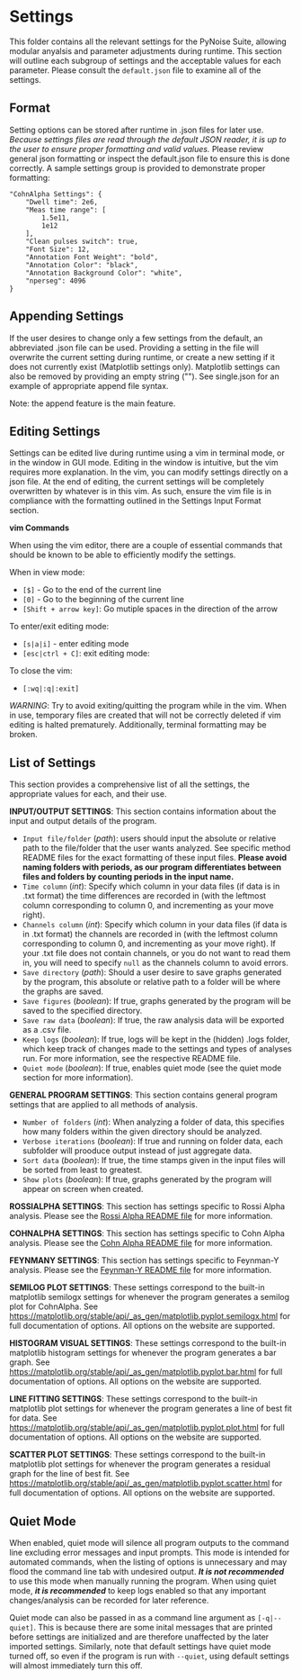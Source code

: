 # Settings

This folder contains all the relevant settings for the PyNoise Suite, allowing modular anyalsis and parameter adjustments during runtime. This section will outline each subgroup of settings and the acceptable values for each parameter. Please consult the `default.json` file to examine all of the settings.

## Format

Setting options can be stored after runtime in .json files for later use. *Because settings files are read through the default JSON reader, it is up to the user to ensure proper formatting and valid values.* Please review general json formatting or inspect the default.json file to ensure this is done correctly. A sample settings group is provided to demonstrate proper formatting:

```
"CohnAlpha Settings": {
    "Dwell time": 2e6,
    "Meas time range": [
        1.5e11,
        1e12
    ],
    "Clean pulses switch": true,
    "Font Size": 12, 
    "Annotation Font Weight": "bold",
    "Annotation Color": "black",
    "Annotation Background Color": "white",
    "nperseg": 4096
}
```

## Appending Settings

If the user desires to change only a few settings from the default, an abbreviated .json file can be used. Providing a setting in the file will overwrite the current setting during runtime, or create a new setting if it does not currently exist (Matplotlib settings only). Matplotlib settings can also be removed by providing an empty string ("").  See single.json for an example of appropriate append file syntax.

Note: the append feature is the main feature.

## Editing Settings

Settings can be edited live during runtime using a vim in terminal mode, or in the window in GUI mode. Editing in the window is intuitive, but the vim requires more explanation. In the vim, you can modify settings directly on a json file. At the end of editing, the current settings will be completely overwritten by whatever is in this vim. As such, ensure the vim file is in compliance with the formatting outlined in the Settings Input Format section.

**vim Commands**

When using the vim editor, there are a couple of essential commands that should be known to be able to efficiently modify the settings.

When in view mode:
* `[$]` - Go to the end of the current line
* `[0]` - Go to the beginning of the current line
* `[Shift + arrow key]`: Go mutiple spaces in the direction of the arrow

To enter/exit editing mode:
* `[s|a|i]` - enter editing mode
* `[esc|ctrl + C]`: exit editing mode:

To close the vim:
* `[:wq|:q|:exit]`

*WARNING*: Try to avoid exiting/quitting the program while in the vim. When in use, temporary files are created that will not be correctly deleted if vim editing is halted prematurely. Additionally, terminal formatting may be broken.

## List of Settings

This section provides a comprehensive list of all the settings, the appropriate values for each, and their use.

**INPUT/OUTPUT SETTINGS**: This section contains information about the input and output details of the program.
* `Input file/folder` (*path*): users should input the absolute or relative path to the file/folder that the user wants analyzed. See specific method README files for the exact formatting of these input files. **Please avoid naming folders with periods, as our program differentiates between files and folders by counting periods in the input name.**
* `Time column` (*int*): Specify which column in your data files (if data is in .txt format) the time differences are recorded in (with the leftmost column corresponding to column 0, and incrementing as your move right).
* `Channels column` (*int*): Specify which column in your data files (if data is in .txt format) the channels are recorded in (with the leftmost column corresponding to column 0, and incrementing as your move right). If your .txt file does not contain channels, or you do not want to read them in, you will need to specify ```null``` as the channels column to avoid errors.
* `Save directory` (*path*): Should a user desire to save graphs generated by the program, this absolute or relative path to a folder will be where the graphs are saved.
* `Save figures` (*boolean*): If true, graphs generated by the program will be saved to the specified directory.
* `Save raw data` (*boolean*): If true, the raw analysis data will be exported as a .csv file.
* `Keep logs` (*boolean*): If true, logs will be kept in the (hidden) .logs folder, which keep track of changes made to the settings and types of analyses run. For more information, see the respective README file.
* `Quiet mode` (*boolean*): If true, enables quiet mode (see the quiet mode section for more information).

**GENERAL PROGRAM SETTINGS**: This section contains general program settings that are applied to all methods of analysis.
* `Number of folders` (*int*): When analyzing a folder of data, this specifies how many folders within the given directory should be analyzed.
* `Verbose iterations` (*boolean*): If true and running on folder data, each subfolder will prooduce output instead of just aggregate data.
* `Sort data` (*boolean*): If true, the time stamps given in the input files will be sorted from least to greatest.
* `Show plots` (*boolean*): If true, graphs generated by the program will appear on screen when created.

**ROSSIALPHA SETTINGS**: This section has settings specific to Rossi Alpha analysis. Please see the [Rossi Alpha README file](https://github.com/Umich-DNNG/pynoise/blob/michael/RossiAlpha/documentation/README.md) for more information.

**COHNALPHA SETTINGS**: This section has settings specific to Cohn Alpha analysis. Please see the [Cohn Alpha README file](https://github.com/Umich-DNNG/pynoise/blob/michael/CohnAlpha/documentation/README.md) for more information.

**FEYNMANY SETTINGS**: This section has settings specific to Feynman-Y analysis. Please see the [Feynman-Y README file](https://github.com/Umich-DNNG/pynoise/blob/michael/FeynmanY/documentation/README.md) for more information.

**SEMILOG PLOT SETTINGS**: These settings correspond to the built-in matplotlib semilogx settings for whenever the program generates a semilog plot for CohnAlpha. See https://matplotlib.org/stable/api/_as_gen/matplotlib.pyplot.semilogx.html for full documentation of options. All options on the website are supported.

**HISTOGRAM VISUAL SETTINGS**: These settings correspond to the built-in matplotlib histogram settings for whenever the program generates a bar graph. See https://matplotlib.org/stable/api/_as_gen/matplotlib.pyplot.bar.html for full documentation of options. All options on the website are supported.

**LINE FITTING SETTINGS**: These settings correspond to the built-in matplotlib plot settings for whenever the program generates a line of best fit for data. See https://matplotlib.org/stable/api/_as_gen/matplotlib.pyplot.plot.html for full documentation of options. All options on the website are supported.

**SCATTER PLOT SETTINGS**: These settings correspond to the built-in matplotlib plot settings for whenever the program generates a residual graph for the line of best fit. See https://matplotlib.org/stable/api/_as_gen/matplotlib.pyplot.scatter.html for full documentation of options. All options on the website are supported. 

## Quiet Mode

When enabled, quiet mode will silence all program outputs to the command line excluding error messages and input prompts. This mode is intended for automated commands, when the listing of options is unnecessary and may flood the command line tab with undesired output. ***It is not recommended*** to use this mode when manually running the program. When using quiet mode, ***it is recommended*** to keep logs enabled so that any important changes/analysis can be recorded for later reference.

Quiet mode can also be passed in as a command line argument as `[-q|--quiet]`. This is because there are some inital messages that are printed before settings are initialized and are therefore unaffected by the later imported settings. Similarly, note that default settings have quiet mode turned off, so even if the program is run with ```--quiet```, using default settings will almost immediately turn this off. 